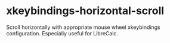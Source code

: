 # xkeybindings-horizontal-scroll
Scroll horizontally with appropriate mouse wheel xkeybindings configuration. Especially useful for LibreCalc.
